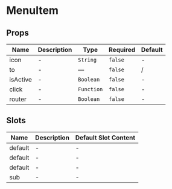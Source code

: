# MenuItem

## Props

<!-- @vuese:MenuItem:props:start -->
|Name|Description|Type|Required|Default|
|---|---|---|---|---|
|icon|-|`String`|`false`|-|
|to|-|—|`false`|/|
|isActive|-|`Boolean`|`false`|-|
|click|-|`Function`|`false`|-|
|router|-|`Boolean`|`false`|-|

<!-- @vuese:MenuItem:props:end -->


## Slots

<!-- @vuese:MenuItem:slots:start -->
|Name|Description|Default Slot Content|
|---|---|---|
|default|-|-|
|default|-|-|
|default|-|-|
|sub|-|-|

<!-- @vuese:MenuItem:slots:end -->


